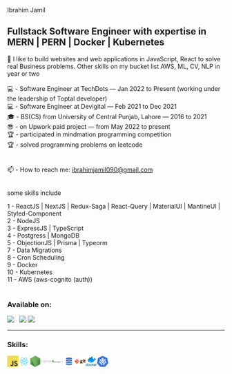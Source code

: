 Ibrahim Jamil

## Fullstack Software Engineer with expertise in MERN | PERN | Docker | Kubernetes

🌱 I like to build websites and web applications in JavaScript, React to solve real Business problems. Other skills on my bucket list AWS, ML, CV, NLP in year or two
<br />
<br />
💻 - Software Engineer at TechDots — Jan 2022 to Present (working under the leadership of Toptal developer)<br />
💻 - Software Engineer at Devigital — Feb 2021 to Dec 2021 <br />
🎓 - BS(CS) from University of Central Punjab, Lahore — 2016 to 2021 <br />
😎 - on Upwork paid project — from May 2022 to present <br />
🏆 - participated in mindmation programming competition <br />
🏆 - solved programming problems on leetcode <br />
<br />
<br />
📫 - How to reach me: ibrahimjamil090@gmail.com
<br />
<br />

some skills include
<br />

1 - ReactJS | NextJS | Redux-Saga | React-Query | MaterialUI | MantineUI | Styled-Component <br />
2 - NodeJS <br />
3 - ExpressJS | TypeScript <br />
4 - Postgress | MongoDB <br />
5 - ObjectionJS | Prisma | Typeorm <br />
7 - Data Migrations <br />
8 - Cron Scheduling <br />
9 - Docker <br />
10 - Kubernetes <br />
11 - AWS (aws-cognito (auth))
<br />
<br />
### Available on:

<a href="https://www.linkedin.com/in/ibrahim-jamil-6933b9198/"><img height="30" src="https://github.com/WaylonWalker/WaylonWalker/blob/main/icon/linkedin.png?raw=true"></a>&nbsp;&nbsp;
<a href="https://www.instagram.com/ibrahimjamil11/"><img height="30" src="https://github.com/WaylonWalker/WaylonWalker/blob/main/icon/instagram.png?raw=true"></a>
<a href="https://leetcode.com/ibrahimjamil123/"><img height="30" src="https://leetcode.com/_next/static/images/logo-ff2b712834cf26bf50a5de58ee27bcef.png"></a>
<br />

---

### Skills:

<img align="left" alt="JavaScript" width="26px" src="https://raw.githubusercontent.com/github/explore/80688e429a7d4ef2fca1e82350fe8e3517d3494d/topics/javascript/javascript.png" />

<img align="left" alt="React" width="26px" src="https://raw.githubusercontent.com/github/explore/80688e429a7d4ef2fca1e82350fe8e3517d3494d/topics/react/react.png" />

<img align="left" alt="Node.js" width="26px" src="https://raw.githubusercontent.com/github/explore/80688e429a7d4ef2fca1e82350fe8e3517d3494d/topics/nodejs/nodejs.png" />

<img align="left" alt="Node.js" width="26px" src="https://raw.githubusercontent.com/github/explore/80688e429a7d4ef2fca1e82350fe8e3517d3494d/topics/express/express.png" />

<img align="left" alt="Node.js" width="26px" src="https://raw.githubusercontent.com/github/explore/80688e429a7d4ef2fca1e82350fe8e3517d3494d/topics/mongodb/mongodb.png" />

<img align="left" alt="SQL" width="26px" src="https://raw.githubusercontent.com/github/explore/80688e429a7d4ef2fca1e82350fe8e3517d3494d/topics/sql/sql.png" />

<img align="left" alt="Git" width="26px" src="https://raw.githubusercontent.com/github/explore/80688e429a7d4ef2fca1e82350fe8e3517d3494d/topics/git/git.png" />

<img align="left" alt="Node.js" width="26px" src="https://raw.githubusercontent.com/github/explore/80688e429a7d4ef2fca1e82350fe8e3517d3494d/topics/docker/docker.png" />

<img align="left" alt="Node.js" width="26px" src="https://raw.githubusercontent.com/github/explore/80688e429a7d4ef2fca1e82350fe8e3517d3494d/topics/kubernetes/kubernetes.png" />
<br />
<br />
<br />

[twitter]: https://twitter.com/kritikasri27
[linkedin]: https://www.linkedin.com/in/kritika-srivastava
[dev]: https://dev.to/kritika27
[github]: https://github.com/kritika27

